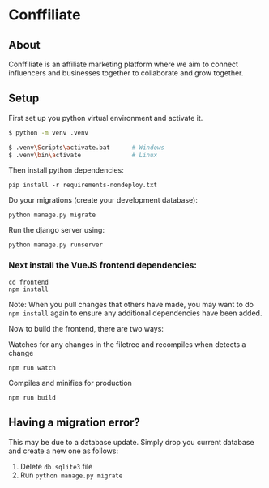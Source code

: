 # Conffiliate

## About

Conffiliate is an affiliate marketing platform where we aim to connect influencers and businesses together to 
collaborate and grow together.

## Setup

First set up you python virtual environment and activate it.

```bash
$ python -m venv .venv

$ .venv\Scripts\activate.bat      # Windows
$ .venv\bin\activate              # Linux
```

Then install python dependencies:
```
pip install -r requirements-nondeploy.txt
```

Do your migrations (create your development database):
```
python manage.py migrate
```

Run the django server using:
```
python manage.py runserver
```

### Next install the VueJS frontend dependencies:

```shell script
cd frontend
npm install
```
Note: When you pull changes that others have made, you may want to do `npm install` again to ensure any additional dependencies have been added.

Now to build the frontend, there are two ways:

Watches for any changes in the filetree and recompiles when detects a change
```
npm run watch
```

Compiles and minifies for production
```
npm run build
```

## Having a migration error?

This may be due to a database update. Simply drop you current database and create a new one as follows:
1. Delete `db.sqlite3` file
2. Run `python manage.py migrate`
